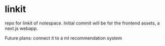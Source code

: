# linkit

repo for linkit of notespace.
Initial commit will be for the frontend assets, a next.js webapp.

Future plans: connect it to a ml recommendation system
